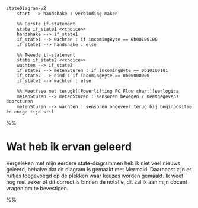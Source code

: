 ```mermaid
stateDiagram-v2
    start --> handshake : verbinding maken

    %% Eerste if-statement
    state if_state1 <<choice>>
    handshake --> if_state1
    if_state1 --> wachten : if incomingByte == 0b00100100
    if_state1 --> handshake : else

    %% Tweede if-statement
    state if_state2 <<choice>>
    wachten --> if_state2
    if_state2 --> metenSturen : if incomingByte == 0b10100101
    if_state2 --> eind : if incomingByte == 0b00000000
    if_state2 --> wachten : else

    %% Meetfase met terugk[[Powerlifting PC Flow chart]]eerlogica
    metenSturen --> metenSturen : sensoren bewegen / meetgegevens doorsturen
    metenSturen --> wachten : sensoren ongeveer terug bij beginpositie én enige tijd stil

```
%%
# Wat heb ik ervan geleerd
Vergeleken met mijn eerdere state-diagrammen heb ik niet veel nieuws geleerd, behalve dat dit diagram is gemaakt met Mermaid. Daarnaast zijn er ruitjes toegevoegd op de plekken waar keuzes worden gemaakt. Ik weet nog niet zeker of dit correct is binnen de notatie, dit zal ik aan mijn docent vragen om te bevestigen.

%%